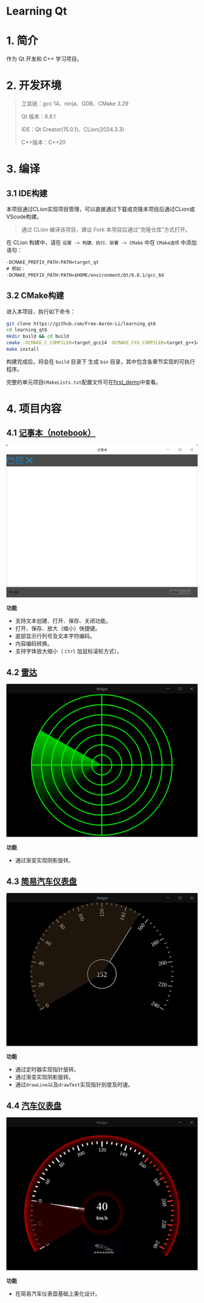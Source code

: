 # Learning Qt

# 1. 简介

作为 Qt 开发和 C++ 学习项目。

# 2. 开发环境

> 工具链：gcc 14、ninja、GDB、CMake 3.29
>
> Qt 版本：6.8.1
>
> IDE：Qt Creator(15.0.1)、CLion(2024.3.3)
>
> C++版本：C++20

# 3. 编译

## 3.1 IDE构建

本项目通过CLion实现项目管理，可以直接通过下载或克隆本项目后通过CLion或VScode构建。

> 通过 CLion 编译该项目，建议 Fork 本项目后通过“克隆仓库”方式打开。

在 CLion 构建中，请在 `设置 -> 构建、执行、部署 -> CMake` 中在 `CMake选项` 中添加语句：

```txt
-DCMAKE_PREFIX_PATH:PATH=target_qt
# 例如：
-DCMAKE_PREFIX_PATH:PATH=$HOME/environment/Qt/6.8.1/gcc_64
```

## 3.2 CMake构建

进入本项目，执行如下命令：

```bash
git clone https://github.com/Free-Aaron-Li/learning_qt6
cd learning_qt6
mkdir build && cd build
cmake -DCMAKE_C_COMPILER=target_gcc14 -DCMAKE_CXX_COMPILER=target_g++14 -DCMAKE_INSTALL_PREFIX=$(pwd) ..
make install
```

构建完成后，将会在 `build` 目录下 生成 ` bin ` 目录，其中包含各章节实现的可执行程序。

完整的单元项目`CMakeLists.txt`配置文件可在[first_demo][1]中查看。

[1]:./first_demo/CMakeLists

# 4. 项目内容

## 4.1 [记事本（notebook）][2]

[2]:./notebook

![notebook home](asset/markdown/notebook_home.png)

**功能**

- 支持文本创建、打开、保存、关闭功能。
- 打开、保存、放大（缩小）快捷键。
- 底部显示行列号及文本字符编码。
- 内容编码转换。
- 支持字体放大缩小（ `Ctrl` 加鼠标滚轮方式）。

## 4.2 [雷达][3]

[3]:./radar

![radar](./asset/markdown/radar.png)

**功能**

- 通过渐变实现阴影旋转。

## 4.3 [简易汽车仪表盘][4]

[4]:./dash_board

![dash_board](./asset/markdown/dash_board.png)

**功能**

- 通过定时器实现指针旋转。
- 通过渐变实现阴影旋转。
- 通过`drawLine`以及`drawText`实现指针刻度及时速。

## 4.4 [汽车仪表盘][5]

[5]:./dash_board_plus

![dash_board_plus](./asset/markdown/dash_board_plus.png)

**功能**

- 在简易汽车仪表盘基础上美化设计。